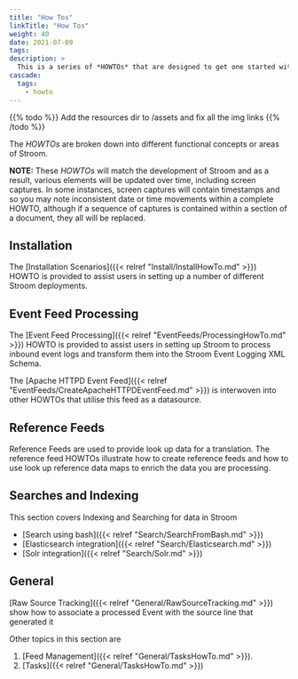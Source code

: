 ```yaml
---
title: "How Tos"
linkTitle: "How Tos"
weight: 40
date: 2021-07-09
tags: 
description: >
  This is a series of *HOWTOs* that are designed to get one started with Stroom.
cascade:
  tags:
    - howto
---
```



{{% todo %}}
Add the resources dir to /assets and fix all the img links
{{% /todo %}}


The *HOWTOs* are broken down into different functional concepts or areas of Stroom.

**NOTE:** These *HOWTOs* will match the development of Stroom and as a result, various elements will be updated over time, including screen captures.
In some instances, screen captures will contain timestamps and so you may note inconsistent date or time movements within a complete HOWTO,
although if a sequence of captures is contained within a section of a document, they all will be replaced.

## Installation
The [Installation Scenarios]({{< relref "Install/InstallHowTo.md" >}}) HOWTO is provided to assist users in setting up a number
of different Stroom deployments.

## Event Feed Processing
The [Event Feed Processing]({{< relref "EventFeeds/ProcessingHowTo.md" >}}) HOWTO is provided to assist users in setting up Stroom to process inbound event logs and transform them into the Stroom Event Logging XML Schema.

The [Apache HTTPD Event Feed]({{< relref "EventFeeds/CreateApacheHTTPDEventFeed.md" >}}) is interwoven into other HOWTOs that utilise this feed as a datasource.

## Reference Feeds
Reference Feeds are used to provide look up data for a translation. The reference feed HOWTOs illustrate how to create reference feeds and how to use look up reference data maps to enrich the data you are processing.

## Searches and Indexing
This section covers Indexing and Searching for data in Stroom
 * [Search using bash]({{< relref "Search/SearchFromBash.md" >}})
 * [Elasticsearch integration]({{< relref "Search/Elasticsearch.md" >}})
 * [Solr integration]({{< relref "Search/Solr.md" >}})

## General
[Raw Source Tracking]({{< relref "General/RawSourceTracking.md" >}}) show how to associate a processed Event with the source line that generated it

Other topics in this section are
1. [Feed Management]({{< relref "General/TasksHowTo.md" >}}).
1. [Tasks]({{< relref "General/TasksHowTo.md" >}})
